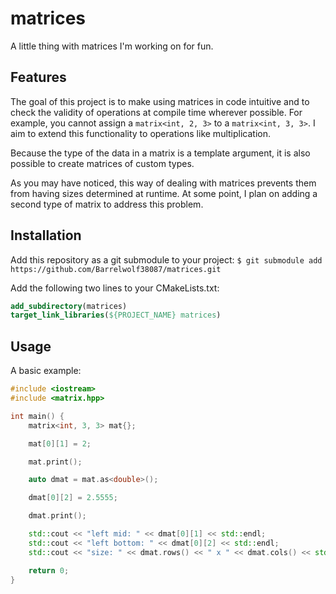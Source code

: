# matrices
A little thing with matrices I'm working on for fun.

## Features
The goal of this project is to make using matrices in code intuitive and to check the validity of
operations at compile time wherever possible. For example, you cannot assign a `matrix<int, 2, 3>`
to a `matrix<int, 3, 3>`. I aim to extend this functionality to operations like multiplication.

Because the type of the data in a matrix is a template argument, it is also possible to create matrices of
custom types.

As you may have noticed, this way of dealing with matrices prevents them from having sizes determined at runtime.
At some point, I plan on adding a second type of matrix to address this problem.

## Installation
Add this repository as a git submodule to your project:
`$ git submodule add https://github.com/Barrelwolf38087/matrices.git`

Add the following two lines to your CMakeLists.txt:
```cmake
add_subdirectory(matrices)
target_link_libraries(${PROJECT_NAME} matrices)
```

## Usage
A basic example:

```c++
#include <iostream>
#include <matrix.hpp>

int main() {
    matrix<int, 3, 3> mat{};

    mat[0][1] = 2;

    mat.print();

    auto dmat = mat.as<double>();

    dmat[0][2] = 2.5555;

    dmat.print();

    std::cout << "left mid: " << dmat[0][1] << std::endl;
    std::cout << "left bottom: " << dmat[0][2] << std::endl;
    std::cout << "size: " << dmat.rows() << " x " << dmat.cols() << std::endl;

    return 0;
}
```
